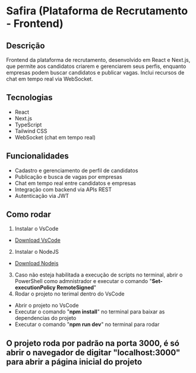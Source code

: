 # Safira (Plataforma de Recrutamento - Frontend)

## Descrição
Frontend da plataforma de recrutamento, desenvolvido em React e Next.js, que permite aos candidatos criarem e gerenciarem seus perfis, enquanto empresas podem buscar candidatos e publicar vagas. Inclui recursos de chat em tempo real via WebSocket.

## Tecnologias
- React  
- Next.js  
- TypeScript  
- Tailwind CSS 
- WebSocket (chat em tempo real)  
## Funcionalidades
- Cadastro e gerenciamento de perfil de candidatos  
- Publicação e busca de vagas por empresas  
- Chat em tempo real entre candidatos e empresas  
- Integração com backend via APIs REST  
- Autenticação via JWT

## Como rodar

1. Instalar o VsCode
-   <a href="https://code.visualstudio.com/download">Download VsCode</a>
2. Instalar o NodeJS
- <a href="https://nodejs.org/en/download/current">Download Nodejs</a>
3. Caso não esteja habilitada a execução de scripts no terminal, abrir o PowerShell como admnistrador e executar o comando "<strong>Set-executionPolicy RemoteSigned</strong>"
4. Rodar o projeto no terimal dentro do VsCode
-  Abrir o projeto no VsCode
- Executar o comando "<strong>npm install</strong>" no terminal para baixar as dependencias do projeto
- Executar o comando "<strong>npm run dev</strong>" no terminal para rodar

## O projeto roda por padrão na porta 3000, é só abrir o navegador de digitar "localhost:3000" para abrir a página inicial do projeto


